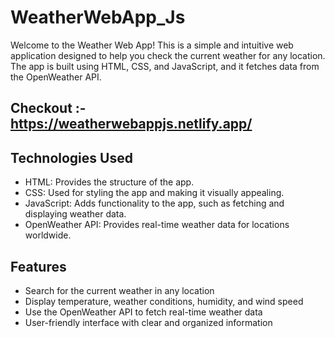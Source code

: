 # WeatherWebApp_Js
Welcome to the Weather Web App! This is a simple and intuitive web application designed to help you check the current weather for any location. The app is built using HTML, CSS, and JavaScript, and it fetches data from the OpenWeather API.

## Checkout :-https://weatherwebappjs.netlify.app/
## Technologies Used
- HTML: Provides the structure of the app.
- CSS: Used for styling the app and making it visually appealing.
- JavaScript: Adds functionality to the app, such as fetching and displaying weather data.
- OpenWeather API: Provides real-time weather data for locations worldwide.

## Features
- Search for the current weather in any location
- Display temperature, weather conditions, humidity, and wind speed
- Use the OpenWeather API to fetch real-time weather data
- User-friendly interface with clear and organized information
